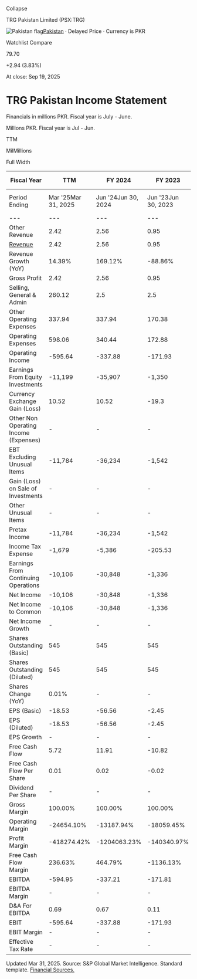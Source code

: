 Collapse

TRG Pakistan Limited (PSX:TRG)

![Pakistan flag](https://stockanalysis.com/img/flags/pakistan.svg)[Pakistan](https://stockanalysis.com/list/pakistan-stock-exchange/) · Delayed Price · Currency is PKR

Watchlist Compare

79.70

+2.94 (3.83%)

At close: Sep 19, 2025

# TRG Pakistan Income Statement

Financials in millions PKR. Fiscal year is July - June.

Millions PKR. Fiscal year is Jul - Jun.

TTM

MilMillions

Full Width

| Fiscal Year | TTM | FY 2024 | FY 2023 | FY 2022 | FY 2021 | FY 2020 | 2015 - 2019 |
| --- | --- | --- | --- | --- | --- | --- | --- |
| Period Ending | Mar '25Mar 31, 2025 | Jun '24Jun 30, 2024 | Jun '23Jun 30, 2023 | Jun '22Jun 30, 2022 | Jun '21Jun 30, 2021 | Jun '20Jun 30, 2020 | 2015 - 2019 |
| --- | --- | --- | --- | --- | --- | --- | --- |
| Other Revenue | 2.42 | 2.56 | 0.95 | 8.55 | 154.44 | 237.18 | Upgrade |
| [Revenue](https://stockanalysis.com/quote/psx/TRG/revenue/) | 2.42 | 2.56 | 0.95 | 8.55 | 154.44 | 237.18 | Upgrade |
| Revenue Growth (YoY) | 14.39% | 169.12% | -88.86% | -94.47% | -34.88% | -99.66% | Upgrade |
| Gross Profit | 2.42 | 2.56 | 0.95 | 8.55 | 154.44 | 237.18 | Upgrade |
| Selling, General & Admin | 260.12 | 2.5 | 2.5 | 2.5 | 2.5 | 5.23 | Upgrade |
| Other Operating Expenses | 337.94 | 337.94 | 170.38 | 42.62 | 29.85 | 229.2 | Upgrade |
| Operating Expenses | 598.06 | 340.44 | 172.88 | 45.12 | 32.35 | 234.44 | Upgrade |
| Operating Income | -595.64 | -337.88 | -171.93 | -36.57 | 122.1 | 2.74 | Upgrade |
| Earnings From Equity Investments | -11,199 | -35,907 | -1,350 | -14,732 | 30,313 | 86.95 | Upgrade |
| Currency Exchange Gain (Loss) | 10.52 | 10.52 | -19.3 | -1.25 | -0.01 | - | Upgrade |
| Other Non Operating Income (Expenses) | - | - | - | 22.95 | - | - | Upgrade |
| EBT Excluding Unusual Items | -11,784 | -36,234 | -1,542 | -14,747 | 30,435 | 89.69 | Upgrade |
| Gain (Loss) on Sale of Investments | - | - | - | 8,864 | - | - | Upgrade |
| Other Unusual Items | - | - | - | 0.15 | - | - | Upgrade |
| Pretax Income | -11,784 | -36,234 | -1,542 | -5,883 | 30,435 | 89.69 | Upgrade |
| Income Tax Expense | -1,679 | -5,386 | -205.53 | -902.37 | 4,582 | 13.52 | Upgrade |
| Earnings From Continuing Operations | -10,106 | -30,848 | -1,336 | -4,981 | 25,852 | 76.17 | Upgrade |
| Net Income | -10,106 | -30,848 | -1,336 | -4,981 | 25,852 | 76.17 | Upgrade |
| Net Income to Common | -10,106 | -30,848 | -1,336 | -4,981 | 25,852 | 76.17 | Upgrade |
| Net Income Growth | - | - | - | - | 33842.66% | - | Upgrade |
| Shares Outstanding (Basic) | 545 | 545 | 545 | 545 | 545 | 545 | Upgrade |
| Shares Outstanding (Diluted) | 545 | 545 | 545 | 545 | 545 | 545 | Upgrade |
| Shares Change (YoY) | 0.01% | - | - | - | - | - | Upgrade |
| EPS (Basic) | -18.53 | -56.56 | -2.45 | -9.13 | 47.40 | 0.14 | Upgrade |
| EPS (Diluted) | -18.53 | -56.56 | -2.45 | -9.13 | 47.40 | 0.14 | Upgrade |
| EPS Growth | - | - | - | - | 33842.71% | - | Upgrade |
| Free Cash Flow | 5.72 | 11.91 | -10.82 | -490.24 | 121.86 | 1.62 | Upgrade |
| Free Cash Flow Per Share | 0.01 | 0.02 | -0.02 | -0.90 | 0.22 | 0.00 | Upgrade |
| Dividend Per Share | - | - | - | - | 4.400 | - | Upgrade |
| Gross Margin | 100.00% | 100.00% | 100.00% | 100.00% | 100.00% | 100.00% | Upgrade |
| Operating Margin | -24654.10% | -13187.94% | -18059.45% | -427.82% | 79.06% | 1.16% | Upgrade |
| Profit Margin | -418274.42% | -1204063.23% | -140340.97% | -58267.74% | 16739.14% | 32.11% | Upgrade |
| Free Cash Flow Margin | 236.63% | 464.79% | -1136.13% | -5735.15% | 78.90% | 0.68% | Upgrade |
| EBITDA | -594.95 | -337.21 | -171.81 | -36.55 | 122.14 | 2.78 | Upgrade |
| EBITDA Margin | - | - | - | - | 79.08% | 1.17% | Upgrade |
| D&A For EBITDA | 0.69 | 0.67 | 0.11 | 0.02 | 0.04 | 0.04 | Upgrade |
| EBIT | -595.64 | -337.88 | -171.93 | -36.57 | 122.1 | 2.74 | Upgrade |
| EBIT Margin | - | - | - | - | 79.06% | 1.16% | Upgrade |
| Effective Tax Rate | - | - | - | - | 15.06% | 15.08% | Upgrade |

Updated Mar 31, 2025. Source: S&P Global Market Intelligence. Standard template. [Financial Sources.](https://stockanalysis.com/financial-sources/)